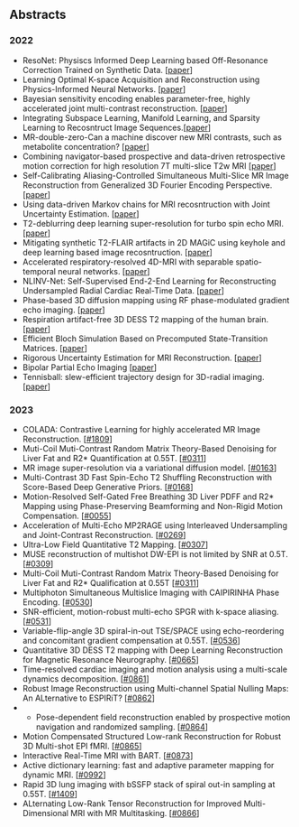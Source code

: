 ## Abstracts
### 2022
- ResoNet: Physiscs Informed Deep Learning based Off-Resonance Correction Trained on Synthetic Data. [[paper](https://submissions.mirasmart.com/ISMRM2022/Itinerary/Files/PDFFiles/0555.html)]
- Learning Optimal K-space Acquisition and Reconstruction using Physics-Informed Neural Networks.  [[paper](https://submissions.mirasmart.com/ISMRM2022/Itinerary/Files/PDFFiles/0050.html)]
- Bayesian sensitivity encoding enables parameter-free, highly accelerated joint multi-contrast reconstruction. [[paper](https://submissions.mirasmart.com/ISMRM2022/Itinerary/Files/PDFFiles/3444.html)]
- Integrating Subspace Learning, Manifold Learning, and Sparsity Learning to Recosntruct Image Sequences.[[paper](https://submissions.mirasmart.com/ISMRM2022/Itinerary/Files/PDFFiles/3448.html)]
- MR-double-zero-Can a machine discover new MRI contrasts, such as metabolite concentration? [[paper](https://submissions.mirasmart.com/ISMRM2022/Itinerary/Files/PDFFiles/0103.html)]
- Combining navigator-based prospective and data-driven retrospective motion correction for high resolution 7T multi-slice T2w MRI [[paper](https://submissions.mirasmart.com/ISMRM2022/Itinerary/Files/PDFFiles/3298.html)]
- Self-Calibrating Aliasing-Controlled Simultaneous Multi-Slice MR Image Reconstruction from Generalized 3D Fourier Encoding Perspective. [[paper](https://submissions.mirasmart.com/ISMRM2022/Itinerary/Files/PDFFiles/0242.html)]
- Using data-driven Markov chains for MRI recosntruction with Joint Uncertainty Estimation. [[paper](https://submissions.mirasmart.com/ISMRM2022/Itinerary/Files/PDFFiles/0298.html)]
- T2-deblurring deep learning super-resolution for turbo spin echo MRI. [[paper](https://submissions.mirasmart.com/ISMRM2022/Itinerary/Files/PDFFiles/0302.html)]
- Mitigating synthetic T2-FLAIR artifacts in 2D MAGiC using keyhole and deep learning based image recosntruction. [[paper](https://submissions.mirasmart.com/ISMRM2022/Itinerary/Files/PDFFiles/0306.html)]
- Accelerated respiratory-resolved 4D-MRI with separable spatio-temporal neural networks. [[paper](https://submissions.mirasmart.com/ISMRM2022/Itinerary/Files/PDFFiles/0305.html)]
- NLINV-Net: Self-Supervised End-2-End Learning for Reconstructing Undersampled Radial Cardiac Real-Time Data. [[paper](https://submissions.mirasmart.com/ISMRM2022/Itinerary/Files/PDFFiles/0499.html)]
- Phase-based 3D diffusion mapping using RF phase-modulated gradient echo imaging. [[paper](https://submissions.mirasmart.com/ISMRM2022/Itinerary/Files/PDFFiles/0510.html)]
- Respiration artifact-free 3D DESS T2 mapping of the human brain. [[paper](https://submissions.mirasmart.com/ISMRM2022/Itinerary/Files/PDFFiles/0760.html)]
- Efficient Bloch Simulation Based on Precomputed State-Transition Matrices. [[paper](https://submissions.mirasmart.com/ISMRM2022/Itinerary/Files/PDFFiles/0748.html)]
- Rigorous Uncertainty Estimation for MRI Reconstruction. [[paper](https://submissions.mirasmart.com/ISMRM2022/Itinerary/Files/PDFFiles/0749.html)]
- Bipolar Partial Echo Imaging [[paper](https://submissions.mirasmart.com/ISMRM2022/Itinerary/Files/PDFFiles/1715.html)]
- Tennisball: slew-efficient trajectory design for 3D-radial imaging. [[paper](https://submissions.mirasmart.com/ISMRM2022/Itinerary/Files/PDFFiles/1712.html)]

### 2023
- COLADA: Contrastive Learning for highly accelerated MR Image Reconstruction. [[#1809](https://submissions.mirasmart.com/ISMRM2023/Itinerary/Files/PDFFiles/1809.html)]
- Muti-Coil Muti-Contrast Random Matrix Theory-Based Denoising for Liver Fat and R2* Quantification at 0.55T. [[#0311](https://submissions.mirasmart.com/ISMRM2023/Itinerary/Files/PDFFiles/0311.html)]
- MR image super-resolution via a variational diffusion model. [[#0163](https://submissions.mirasmart.com/ISMRM2023/Itinerary/Files/PDFFiles/0163.html)]
- Multi-Contrast 3D Fast Spin-Echo T2 Shuffling Reconstruction with Score-Based Deep Generative Priors. [[#0168](https://submissions.mirasmart.com/ISMRM2023/Itinerary/Files/PDFFiles/0168.html)]
- Motion-Resolved Self-Gated Free Breathing 3D Liver PDFF and R2* Mapping using Phase-Preserving Beamforming and Non-Rigid Motion Compensation. [[#0055](https://submissions.mirasmart.com/ISMRM2023/Itinerary/Files/PDFFiles/0055.html)]
- Acceleration of Multi-Echo MP2RAGE using Interleaved Undersampling and Joint-Contrast Reconstruction. [[#0269](https://submissions.mirasmart.com/ISMRM2023/Itinerary/Files/PDFFiles/0269.html)]
- Ultra-Low Field Quantitative T2 Mapping. [[#0307](https://submissions.mirasmart.com/ISMRM2023/Itinerary/Files/PDFFiles/0307.html)]
- MUSE reconstruction of multishot DW-EPI is not limited by SNR at 0.5T. [[#0309](https://submissions.mirasmart.com/ISMRM2023/Itinerary/Files/PDFFiles/0309.html)]
- Multi-Coil Muti-Contrast Random Matrix Theory-Based Denoising for Liver Fat and R2* Qualification at 0.55T [[#0311](https://submissions.mirasmart.com/ISMRM2023/Itinerary/Files/PDFFiles/0311.html)]
- Multiphoton Simultaneous Multislice Imaging with CAIPIRINHA Phase Encoding. [[#0530](https://submissions.mirasmart.com/ISMRM2023/Itinerary/Files/PDFFiles/0530.html)]
- SNR-efficient, motion-robust multi-echo SPGR with k-space aliasing. [[#0531](https://submissions.mirasmart.com/ISMRM2023/Itinerary/Files/PDFFiles/0531.html)]
- Variable-flip-angle 3D spiral-in-out TSE/SPACE using echo-reordering and concomitant gradient compensation at 0.55T. [[#0536](https://submissions.mirasmart.com/ISMRM2023/Itinerary/Files/PDFFiles/0536.html)]
- Quantitative 3D DESS T2 mapping with Deep Learning Reconstruction for Magnetic Resonance Neurography. [[#0665](https://submissions.mirasmart.com/ISMRM2023/Itinerary/Files/PDFFiles/0665.html)]
- Time-resolved cardiac imaging and motion analysis using a multi-scale dynamics decomposition. [[#0861](https://submissions.mirasmart.com/ISMRM2023/Itinerary/Files/PDFFiles/0861.html)]
- Robust Image Reconstruction using Multi-channel Spatial Nulling Maps: An ALternative to ESPIRiT? [[#0862](https://submissions.mirasmart.com/ISMRM2023/Itinerary/Files/PDFFiles/0862.html)]
- - Pose-dependent field reconstruction enabled by prospective motion navigation and randomized sampling. [[#0864](https://submissions.mirasmart.com/ISMRM2023/Itinerary/Files/PDFFiles/0864.html)]
- Motion Compensated Structured Low-rank Reconstruction for Robust 3D Multi-shot EPI fMRI. [[#0865](https://submissions.mirasmart.com/ISMRM2023/Itinerary/Files/PDFFiles/0865.html)]
- Interactive Real-Time MRI with BART. [[#0873](https://submissions.mirasmart.com/ISMRM2023/Itinerary/Files/PDFFiles/0873.html)]
- Active dictionary learning: fast and adaptive parameter mapping for dynamic MRI. [[#0992](https://submissions.mirasmart.com/ISMRM2023/Itinerary/Files/PDFFiles/0992.html)]
- Rapid 3D lung imaging with bSSFP stack of spiral out-in sampling at 0.55T. [[#1409](https://submissions.mirasmart.com/ISMRM2023/Itinerary/Files/PDFFiles/1409.html)]
- ALternating Low-Rank Tensor Reconstruction for Improved Multi-Dimensional MRI with MR Multitasking. [[#0866](https://submissions.mirasmart.com/ISMRM2023/Itinerary/Files/PDFFiles/0866.html)]
